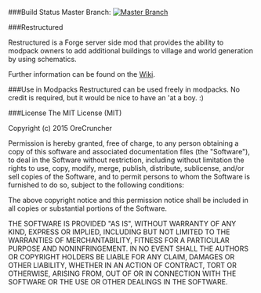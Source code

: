 ###Build Status
Master Branch: [![Master Branch](https://travis-ci.org/OreCruncher/Restructured.svg?branch=1.7.10)](https://travis-ci.org/OreCruncher/Restructured)


###Restructured

Restructured is a Forge server side mod that provides the ability to modpack owners to add additional
buildings to village and world generation by using schematics.

Further information can be found on the [Wiki](https://github.com/OreCruncher/Restructured/wiki).

###Use in Modpacks
Restructured can be used freely in modpacks.  No credit is required, but it would be nice to have an 'at a boy. :)

###License
The MIT License (MIT)

Copyright (c) 2015 OreCruncher

Permission is hereby granted, free of charge, to any person obtaining a copy
of this software and associated documentation files (the "Software"), to deal
in the Software without restriction, including without limitation the rights
to use, copy, modify, merge, publish, distribute, sublicense, and/or sell
copies of the Software, and to permit persons to whom the Software is
furnished to do so, subject to the following conditions:

The above copyright notice and this permission notice shall be included in
all copies or substantial portions of the Software.

THE SOFTWARE IS PROVIDED "AS IS", WITHOUT WARRANTY OF ANY KIND, EXPRESS OR
IMPLIED, INCLUDING BUT NOT LIMITED TO THE WARRANTIES OF MERCHANTABILITY,
FITNESS FOR A PARTICULAR PURPOSE AND NONINFRINGEMENT. IN NO EVENT SHALL THE
AUTHORS OR COPYRIGHT HOLDERS BE LIABLE FOR ANY CLAIM, DAMAGES OR OTHER
LIABILITY, WHETHER IN AN ACTION OF CONTRACT, TORT OR OTHERWISE, ARISING FROM,
OUT OF OR IN CONNECTION WITH THE SOFTWARE OR THE USE OR OTHER DEALINGS IN
THE SOFTWARE.
